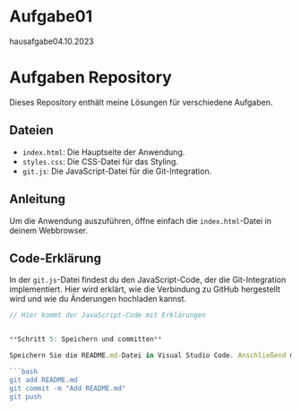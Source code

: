# Aufgabe01
hausafgabe04.10.2023
# Aufgaben Repository

Dieses Repository enthält meine Lösungen für verschiedene Aufgaben.

## Dateien

- `index.html`: Die Hauptseite der Anwendung.
- `styles.css`: Die CSS-Datei für das Styling.
- `git.js`: Die JavaScript-Datei für die Git-Integration.

## Anleitung

Um die Anwendung auszuführen, öffne einfach die `index.html`-Datei in deinem Webbrowser.

## Code-Erklärung

In der `git.js`-Datei findest du den JavaScript-Code, der die Git-Integration implementiert. Hier wird erklärt, wie die Verbindung zu GitHub hergestellt wird und wie du Änderungen hochladen kannst.

```javascript
// Hier kommt der JavaScript-Code mit Erklärungen


**Schritt 5: Speichern und committen**

Speichern Sie die README.md-Datei in Visual Studio Code. Anschließend müssen Sie die Änderungen in Ihr Git-Repository commiten und pushen, um sie auf GitHub zu aktualisieren. Öffnen Sie dazu ein Terminal in Visual Studio Code und führen Sie die folgenden Befehle aus:

```bash
git add README.md
git commit -m "Add README.md"
git push
